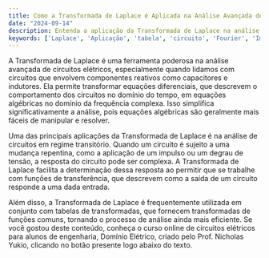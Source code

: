 ```yaml
---
title: Como a Transformada de Laplace é Aplicada na Análise Avançada de Circuitos?
date: "2024-09-14"
description: Entenda a aplicação da Transformada de Laplace na análise avançada de circuitos elétricos.
keywords: ['Laplace', 'Aplicação', 'tabela', 'circuito', 'Fourier', 'Impulso', 'Circuito']
---
```


A Transformada de Laplace é uma ferramenta poderosa na análise avançada de circuitos elétricos, especialmente quando lidamos com circuitos que envolvem componentes reativos como capacitores e indutores. Ela permite transformar equações diferenciais, que descrevem o comportamento dos circuitos no domínio do tempo, em equações algébricas no domínio da frequência complexa. Isso simplifica significativamente a análise, pois equações algébricas são geralmente mais fáceis de manipular e resolver.

Uma das principais aplicações da Transformada de Laplace é na análise de circuitos em regime transitório. Quando um circuito é sujeito a uma mudança repentina, como a aplicação de um impulso ou um degrau de tensão, a resposta do circuito pode ser complexa. A Transformada de Laplace facilita a determinação dessa resposta ao permitir que se trabalhe com funções de transferência, que descrevem como a saída de um circuito responde a uma dada entrada.

Além disso, a Transformada de Laplace é frequentemente utilizada em conjunto com tabelas de transformadas, que fornecem transformadas de funções comuns, tornando o processo de análise ainda mais eficiente. Se você gostou deste conteúdo, conheça o curso online de circuitos elétricos para alunos de engenharia, Domínio Elétrico, criado pelo Prof. Nicholas Yukio, clicando no botão presente logo abaixo do texto.